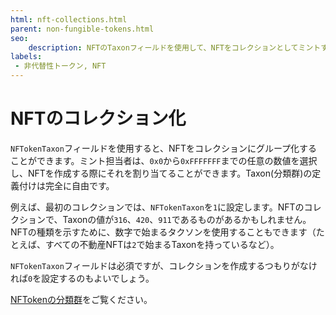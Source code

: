 ```yaml
---
html: nft-collections.html
parent: non-fungible-tokens.html
seo:
    description: NFTのTaxonフィールドを使用して、NFTをコレクションとしてミントすることができます。
labels:
 - 非代替性トークン, NFT
---
```

# NFTのコレクション化

`NFTokenTaxon`フィールドを使用すると、NFTをコレクションにグループ化することができます。ミント担当者は、`0x0`から`0xFFFFFFF`までの任意の数値を選択し、NFTを作成する際にそれを割り当てることができます。Taxon(分類群)の定義付けは完全に自由です。

例えば、最初のコレクションでは、`NFTokenTaxon`を`1`に設定します。NFTのコレクションで、Taxonの値が`316`、`420`、`911`であるものがあるかもしれません。NFTの種類を示すために、数字で始まるタクソンを使用することもできます（たとえば、すべての不動産NFTは`2`で始まるTaxonを持っているなど）。

`NFTokenTaxon`フィールドは必須ですが、コレクションを作成するつもりがなければ`0`を設定するのもよいでしょう。

[NFTokenの分類群](../../../references/protocol/data-types/nftoken.md#nftokentaxon分類群)をご覧ください。
